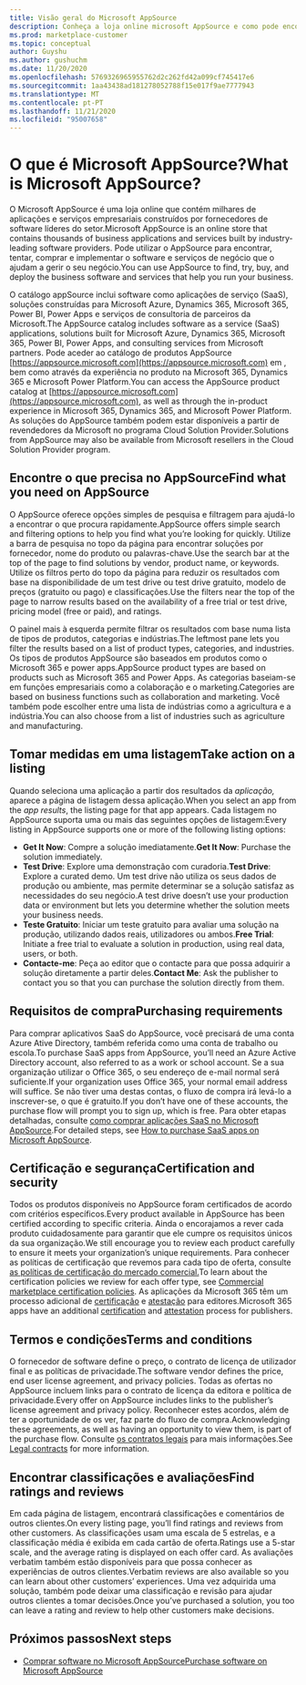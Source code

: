 ```yaml
---
title: Visão geral do Microsoft AppSource
description: Conheça a loja online microsoft AppSource e como pode encontrar e extenso catálogo de software e soluções.
ms.prod: marketplace-customer
ms.topic: conceptual
author: Guyshu
ms.author: gushuchm
ms.date: 11/20/2020
ms.openlocfilehash: 5769326965955762d2c262fd42a099cf745417e6
ms.sourcegitcommit: 1aa43438ad181278052788f15e017f9ae7777943
ms.translationtype: MT
ms.contentlocale: pt-PT
ms.lasthandoff: 11/21/2020
ms.locfileid: "95007658"
---
```

# <a name="what-is-microsoft-appsource"></a><span data-ttu-id="c6670-103">O que é Microsoft AppSource?</span><span class="sxs-lookup"><span data-stu-id="c6670-103">What is Microsoft AppSource?</span></span>

<span data-ttu-id="c6670-104">O Microsoft AppSource é uma loja online que contém milhares de aplicações e serviços empresariais construídos por fornecedores de software líderes do setor.</span><span class="sxs-lookup"><span data-stu-id="c6670-104">Microsoft AppSource is an online store that contains thousands of business applications and services built by industry-leading software providers.</span></span> <span data-ttu-id="c6670-105">Pode utilizar o AppSource para encontrar, tentar, comprar e implementar o software e serviços de negócio que o ajudam a gerir o seu negócio.</span><span class="sxs-lookup"><span data-stu-id="c6670-105">You can use AppSource to find, try, buy, and deploy the business software and services that help you run your business.</span></span>

<span data-ttu-id="c6670-106">O catálogo appSource inclui software como aplicações de serviço (SaaS), soluções construídas para Microsoft Azure, Dynamics 365, Microsoft 365, Power BI, Power Apps e serviços de consultoria de parceiros da Microsoft.</span><span class="sxs-lookup"><span data-stu-id="c6670-106">The AppSource catalog includes software as a service (SaaS) applications, solutions built for Microsoft Azure, Dynamics 365, Microsoft 365, Power BI, Power Apps, and consulting services from Microsoft partners.</span></span> <span data-ttu-id="c6670-107">Pode aceder ao catálogo de produtos AppSource [https://appsource.microsoft.com](https://appsource.microsoft.com) em , bem como através da experiência no produto na Microsoft 365, Dynamics 365 e Microsoft Power Platform.</span><span class="sxs-lookup"><span data-stu-id="c6670-107">You can access the AppSource product catalog at [https://appsource.microsoft.com](https://appsource.microsoft.com), as well as through the in-product experience in Microsoft 365, Dynamics 365, and Microsoft Power Platform.</span></span> <span data-ttu-id="c6670-108">As soluções do AppSource também podem estar disponíveis a partir de revendedores da Microsoft no programa Cloud Solution Provider.</span><span class="sxs-lookup"><span data-stu-id="c6670-108">Solutions from AppSource may also be available from Microsoft resellers in the Cloud Solution Provider program.</span></span>

## <a name="find-what-you-need-on-appsource"></a><span data-ttu-id="c6670-109">Encontre o que precisa no AppSource</span><span class="sxs-lookup"><span data-stu-id="c6670-109">Find what you need on AppSource</span></span>

<span data-ttu-id="c6670-110">O AppSource oferece opções simples de pesquisa e filtragem para ajudá-lo a encontrar o que procura rapidamente.</span><span class="sxs-lookup"><span data-stu-id="c6670-110">AppSource offers simple search and filtering options to help you find what you’re looking for quickly.</span></span> <span data-ttu-id="c6670-111">Utilize a barra de pesquisa no topo da página para encontrar soluções por fornecedor, nome do produto ou palavras-chave.</span><span class="sxs-lookup"><span data-stu-id="c6670-111">Use the search bar at the top of the page to find solutions by vendor, product name, or keywords.</span></span> <span data-ttu-id="c6670-112">Utilize os filtros perto do topo da página para reduzir os resultados com base na disponibilidade de um test drive ou test drive gratuito, modelo de preços (gratuito ou pago) e classificações.</span><span class="sxs-lookup"><span data-stu-id="c6670-112">Use the filters near the top of the page to narrow results based on the availability of a free trial or test drive, pricing model (free or paid), and ratings.</span></span>

<span data-ttu-id="c6670-113">O painel mais à esquerda permite filtrar os resultados com base numa lista de tipos de produtos, categorias e indústrias.</span><span class="sxs-lookup"><span data-stu-id="c6670-113">The leftmost pane lets you filter the results based on a list of product types, categories, and industries.</span></span> <span data-ttu-id="c6670-114">Os tipos de produtos AppSource são baseados em produtos como o Microsoft 365 e power apps.</span><span class="sxs-lookup"><span data-stu-id="c6670-114">AppSource product types are based on products such as Microsoft 365 and Power Apps.</span></span> <span data-ttu-id="c6670-115">As categorias baseiam-se em funções empresariais como a colaboração e o marketing.</span><span class="sxs-lookup"><span data-stu-id="c6670-115">Categories are based on business functions such as collaboration and marketing.</span></span> <span data-ttu-id="c6670-116">Você também pode escolher entre uma lista de indústrias como a agricultura e a indústria.</span><span class="sxs-lookup"><span data-stu-id="c6670-116">You can also choose from a list of industries such as agriculture and manufacturing.</span></span>

## <a name="take-action-on-a-listing"></a><span data-ttu-id="c6670-117">Tomar medidas em uma listagem</span><span class="sxs-lookup"><span data-stu-id="c6670-117">Take action on a listing</span></span>

<span data-ttu-id="c6670-118">Quando seleciona uma aplicação a partir dos resultados da _aplicação,_ aparece a página de listagem dessa aplicação.</span><span class="sxs-lookup"><span data-stu-id="c6670-118">When you select an app from the _app results_, the listing page for that app appears.</span></span> <span data-ttu-id="c6670-119">Cada listagem no AppSource suporta uma ou mais das seguintes opções de listagem:</span><span class="sxs-lookup"><span data-stu-id="c6670-119">Every listing in AppSource supports one or more of the following listing options:</span></span>

- <span data-ttu-id="c6670-120">**Get It Now**: Compre a solução imediatamente.</span><span class="sxs-lookup"><span data-stu-id="c6670-120">**Get It Now**: Purchase the solution immediately.</span></span>
- <span data-ttu-id="c6670-121">**Test Drive**: Explore uma demonstração com curadoria.</span><span class="sxs-lookup"><span data-stu-id="c6670-121">**Test Drive**: Explore a curated demo.</span></span> <span data-ttu-id="c6670-122">Um test drive não utiliza os seus dados de produção ou ambiente, mas permite determinar se a solução satisfaz as necessidades do seu negócio.</span><span class="sxs-lookup"><span data-stu-id="c6670-122">A test drive doesn’t use your production data or environment but lets you determine whether the solution meets your business needs.</span></span>
- <span data-ttu-id="c6670-123">**Teste Gratuito**: Iniciar um teste gratuito para avaliar uma solução na produção, utilizando dados reais, utilizadores ou ambos.</span><span class="sxs-lookup"><span data-stu-id="c6670-123">**Free Trial**: Initiate a free trial to evaluate a solution in production, using real data, users, or both.</span></span>
- <span data-ttu-id="c6670-124">**Contacte-me**: Peça ao editor que o contacte para que possa adquirir a solução diretamente a partir deles.</span><span class="sxs-lookup"><span data-stu-id="c6670-124">**Contact Me**: Ask the publisher to contact you so that you can purchase the solution directly from them.</span></span>

## <a name="purchasing-requirements"></a><span data-ttu-id="c6670-125">Requisitos de compra</span><span class="sxs-lookup"><span data-stu-id="c6670-125">Purchasing requirements</span></span>

<span data-ttu-id="c6670-126">Para comprar aplicativos SaaS do AppSource, você precisará de uma conta Azure Ative Directory, também referida como uma conta de trabalho ou escola.</span><span class="sxs-lookup"><span data-stu-id="c6670-126">To purchase SaaS apps from AppSource, you’ll need an Azure Active Directory account, also referred to as a work or school account.</span></span> <span data-ttu-id="c6670-127">Se a sua organização utilizar o Office 365, o seu endereço de e-mail normal será suficiente.</span><span class="sxs-lookup"><span data-stu-id="c6670-127">If your organization uses Office 365, your normal email address will suffice.</span></span> <span data-ttu-id="c6670-128">Se não tiver uma destas contas, o fluxo de compra irá levá-lo a inscrever-se, o que é gratuito.</span><span class="sxs-lookup"><span data-stu-id="c6670-128">If you don’t have one of these accounts, the purchase flow will prompt you to sign up, which is free.</span></span> <span data-ttu-id="c6670-129">Para obter etapas detalhadas, consulte [como comprar aplicações SaaS no Microsoft AppSource](purchase-software-appsource.md).</span><span class="sxs-lookup"><span data-stu-id="c6670-129">For detailed steps, see [How to purchase SaaS apps on Microsoft AppSource](purchase-software-appsource.md).</span></span>

## <a name="certification-and-security"></a><span data-ttu-id="c6670-130">Certificação e segurança</span><span class="sxs-lookup"><span data-stu-id="c6670-130">Certification and security</span></span>

<span data-ttu-id="c6670-131">Todos os produtos disponíveis no AppSource foram certificados de acordo com critérios específicos.</span><span class="sxs-lookup"><span data-stu-id="c6670-131">Every product available in AppSource has been certified according to specific criteria.</span></span> <span data-ttu-id="c6670-132">Ainda o encorajamos a rever cada produto cuidadosamente para garantir que ele cumpre os requisitos únicos da sua organização.</span><span class="sxs-lookup"><span data-stu-id="c6670-132">We still encourage you to review each product carefully to ensure it meets your organization’s unique requirements.</span></span> <span data-ttu-id="c6670-133">Para conhecer as políticas de certificação que revemos para cada tipo de oferta, consulte [as políticas de certificação do mercado comercial.](/legal/marketplace/certification-policies)</span><span class="sxs-lookup"><span data-stu-id="c6670-133">To learn about the certification policies we review for each offer type, see [Commercial marketplace certification policies](/legal/marketplace/certification-policies).</span></span> <span data-ttu-id="c6670-134">As aplicações da Microsoft 365 têm um processo adicional de [certificação](/microsoft-365-app-certification/docs/enterprise-app-certification-guide) e [atestação](/microsoft-365-app-certification/docs/enterprise-app-attestation-guide) para editores.</span><span class="sxs-lookup"><span data-stu-id="c6670-134">Microsoft 365 apps have an additional [certification](/microsoft-365-app-certification/docs/enterprise-app-certification-guide) and [attestation](/microsoft-365-app-certification/docs/enterprise-app-attestation-guide) process for publishers.</span></span>

## <a name="terms-and-conditions"></a><span data-ttu-id="c6670-135">Termos e condições</span><span class="sxs-lookup"><span data-stu-id="c6670-135">Terms and conditions</span></span>

<span data-ttu-id="c6670-136">O fornecedor de software define o preço, o contrato de licença de utilizador final e as políticas de privacidade.</span><span class="sxs-lookup"><span data-stu-id="c6670-136">The software vendor defines the price, end user license agreement, and privacy policies.</span></span> <span data-ttu-id="c6670-137">Todas as ofertas no AppSource incluem links para o contrato de licença da editora e política de privacidade.</span><span class="sxs-lookup"><span data-stu-id="c6670-137">Every offer on AppSource includes links to the publisher’s license agreement and privacy policy.</span></span> <span data-ttu-id="c6670-138">Reconhecer estes acordos, além de ter a oportunidade de os ver, faz parte do fluxo de compra.</span><span class="sxs-lookup"><span data-stu-id="c6670-138">Acknowledging these agreements, as well as having an opportunity to view them, is part of the purchase flow.</span></span> <span data-ttu-id="c6670-139">Consulte [os contratos legais](legal-contracts.md) para mais informações.</span><span class="sxs-lookup"><span data-stu-id="c6670-139">See [Legal contracts](legal-contracts.md) for more information.</span></span>

## <a name="find-ratings-and-reviews"></a><span data-ttu-id="c6670-140">Encontrar classificações e avaliações</span><span class="sxs-lookup"><span data-stu-id="c6670-140">Find ratings and reviews</span></span>

<span data-ttu-id="c6670-141">Em cada página de listagem, encontrará classificações e comentários de outros clientes.</span><span class="sxs-lookup"><span data-stu-id="c6670-141">On every listing page, you’ll find ratings and reviews from other customers.</span></span> <span data-ttu-id="c6670-142">As classificações usam uma escala de 5 estrelas, e a classificação média é exibida em cada cartão de oferta.</span><span class="sxs-lookup"><span data-stu-id="c6670-142">Ratings use a 5-star scale, and the average rating is displayed on each offer card.</span></span> <span data-ttu-id="c6670-143">As avaliações verbatim também estão disponíveis para que possa conhecer as experiências de outros clientes.</span><span class="sxs-lookup"><span data-stu-id="c6670-143">Verbatim reviews are also available so you can learn about other customers’ experiences.</span></span> <span data-ttu-id="c6670-144">Uma vez adquirida uma solução, também pode deixar uma classificação e revisão para ajudar outros clientes a tomar decisões.</span><span class="sxs-lookup"><span data-stu-id="c6670-144">Once you’ve purchased a solution, you too can leave a rating and review to help other customers make decisions.</span></span>

## <a name="next-steps"></a><span data-ttu-id="c6670-145">Próximos passos</span><span class="sxs-lookup"><span data-stu-id="c6670-145">Next steps</span></span>

- [<span data-ttu-id="c6670-146">Comprar software no Microsoft AppSource</span><span class="sxs-lookup"><span data-stu-id="c6670-146">Purchase software on Microsoft AppSource</span></span>](purchase-software-appsource.md)
